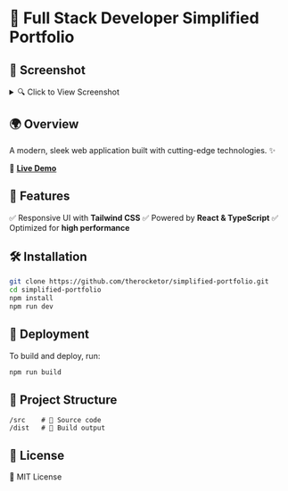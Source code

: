 # 🚀 Full Stack Developer Simplified Portfolio

## 📸 Screenshot

<details>
  <summary>🔍 Click to View Screenshot</summary>
  <img src="https://i.ibb.co/VXQ3gMZ/screenshort.png" alt="Project Screenshot">
</details>


## 🌍 Overview
A modern, sleek web application built with cutting-edge technologies. ✨

🔗 [**Live Demo**](https://exquisite-semifreddo-443bb6.netlify.app/)

## 🎯 Features
✅ Responsive UI with **Tailwind CSS**
✅ Powered by **React & TypeScript**
✅ Optimized for **high performance**

## 🛠️ Installation
```sh
git clone https://github.com/therocketor/simplified-portfolio.git
cd simplified-portfolio
npm install
npm run dev
```

## 🚀 Deployment
To build and deploy, run:
```sh
npm run build
```

## 📁 Project Structure
```
/src    # 📜 Source code
/dist   # 🚀 Build output
```

## 📜 License
📝 MIT License


